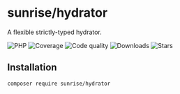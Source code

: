# sunrise/hydrator

A flexible strictly-typed hydrator.

![PHP](https://img.shields.io/packagist/dependency-v/sunrise/hydrator/php?style=social&logo=php&label=PHP)
![Coverage](https://img.shields.io/scrutinizer/coverage/g/sunrise-php/hydrator?style=social)
![Code quality](https://img.shields.io/scrutinizer/quality/g/sunrise-php/hydrator?style=social)
![Downloads](https://img.shields.io/packagist/dt/sunrise/hydrator?style=social)
![Stars](https://img.shields.io/github/stars/sunrise-php/hydrator?style=social)

## Installation

```bash
composer require sunrise/hydrator
```
